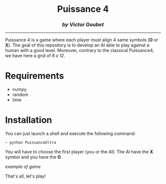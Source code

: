<center><h1>Puissance 4 </h1></center>
<center><i><h3>by Victor Goubet</h3></i></center>   

------------

Puissance 4 is a game where each player must align 4 same symbols (**O** or **X**). The goal of this repository is to develop an AI able to play against a human with a good level. Moreover, contrary to the classical Puissance4, we have here a grid of *6 x 12*.

# Requirements

- numpy
- random
- time

# Installation

You can just launch a shell and execute the following command:


~~~
~ python PuissanceUltra
~~~

You will have to choose the first player (you or the AI).   The AI have the **X** symbol and you have the **O**.

*example of game*

That's all, let's play!
